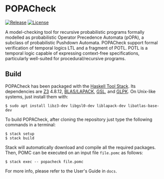 # POPACheck
[![Release](https://img.shields.io/github/v/release/michiari/POMC?include_prereleases)](https://github.com/michiari/POMC/releases)
[![License](https://img.shields.io/github/license/michiari/POMC)](COPYING.md)

A model-checking tool for recursive probabilistic programs formally modelled as probabilistic Operator Precedence Automata (pOPA), a subclass of probabilistic Pushdown Automata. POPACheck support formal verification of temporal logics LTL and a fragment of POTL.
POTL is a temporal logic capable of expressing context-free specifications, particularly well-suited for procedural/recursive programs.

## Build

POPACheck has been packaged with the [Haskell Tool Stack](https://www.haskellstack.org/).
Its dependencies are [Z3](https://microsoft.github.io/z3guide/z3) 4.8.12, [BLAS/LAPACK](https://www.netlib.org/lapack/), [GSL](https://www.gnu.org/software/gsl/), and [GLPK](https://www.gnu.org/software/glpk/).
On Unix-like systems, just install them with: 
```
$ sudo apt install libz3-dev libgsl0-dev liblapack-dev libatlas-base-dev

```
To build POPACheck, after cloning the repository just type the following commands in a terminal:
```
$ stack setup
$ stack build
```
Stack will automatically download and compile all the required packages.
Then, POMC can be executed on an input file `file.pomc` as follows:
```
$ stack exec -- popacheck file.pomc
```

For more info, please refer to the User's Guide in `docs`.
